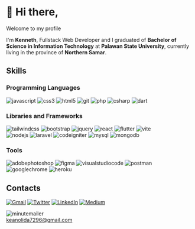 # 👋 Hi there,
Welcome to my profile

I'm <b>Kenneth</b>, Fullstack Web Developer and I graduated of <b>Bachelor of Science in Information Technology</b> at <b>Palawan State University</b>, currently living in the province of <b>Northern Samar</b>.
<!--
**kean7296/kean7296** is a ✨ _special_ ✨ repository because its `README.md` (this file) appears on your GitHub profile.

Here are some ideas to get you started:

- 🔭 I’m currently working on ...
- 🌱 I’m currently learning ...
- 👯 I’m looking to collaborate on ...
- 🤔 I’m looking for help with ...
- 💬 Ask me about ...
- 📫 How to reach me: ...
- 😄 Pronouns: ...
- ⚡ Fun fact: ...
-->

## Skills
### Programming Languages
![javascript](https://img.shields.io/badge/JavaScript-F7DF1E?flat-square&logo=javascript&logoColor=000) 
![css3](https://img.shields.io/badge/CSS3-1572B6?flat-square&logo=css3&logoColor=fff) 
![html5](https://img.shields.io/badge/HTML5-E34F26?flat-square&logo=html5&logoColor=fff) 
![git](https://img.shields.io/badge/Git-F05032?flat-square&logo=git&logoColor=fff) 
![php](https://img.shields.io/badge/PHP-777BB4?flat-square&logo=php&logoColor=fff) 
![csharp](https://img.shields.io/badge/C%20Sharp-239120?flat-square&logo=csharp&logoColor=fff) 
![dart](https://img.shields.io/badge/Dart-0175C2?flat-square&logo=dart&logoColor=fff)  

### Libraries and Frameworks
![tailwindcss](https://img.shields.io/badge/Tailwind%20CSS-06B6D4?flat-square&logo=tailwindcss&logoColor=fff) 
![bootstrap](https://img.shields.io/badge/Bootstrap-7952B3?flat-square&logo=bootstrap&logoColor=fff) 
![jquery](https://img.shields.io/badge/JQuery-0769AD?flat-square&logo=jquery&logoColor=fff) 
![react](https://img.shields.io/badge/React%20Js-61DAFB?flat-square&logo=react&logoColor=000) 
![flutter](https://img.shields.io/badge/Flutter-02569B?flat-square&logo=flutter&logoColor=fff) 
![vite](https://img.shields.io/badge/.Vite-646CFF?flat-square&logo=vite&logoColor=fff) <br/>
![nodejs](https://img.shields.io/badge/Node.js-339933?style=flat-square&logo=node.js&logoColor=fff)
![laravel](https://img.shields.io/badge/Laravel-FF2D20?flat-square&logo=laravel&logoColor=fff) 
![codeigniter](https://img.shields.io/badge/CodeIgniter-EF4223?flat-square&logo=codeigniter&logoColor=fff) 
![mysql](https://img.shields.io/badge/MySQL-4479A1?flat-square&logo=mysql&logoColor=fff) 
![mongodb](https://img.shields.io/badge/MongoDB-47A248?flat-square&logo=mongodb&logoColor=fff) 

### Tools
![adobephotoshop](https://img.shields.io/badge/Adobe%20Photoshop-31A8FF?flat-square&logo=adobephotoshop&logoColor=fff) 
![figma](https://img.shields.io/badge/Figma-F24E1E?flat-square&logo=figma&logoColor=fff) 
![visualstudiocode](https://img.shields.io/badge/Visual%20Studio%20Code-007ACC?flat-square&logo=visualstudiocode&logoColor=fff) 
![postman](https://img.shields.io/badge/Postman-FF6C37?flat-square&logo=postman&logoColor=fff) 
![googlechrome](https://img.shields.io/badge/Google%20Chrome-4285F4?flat-square&logo=googlechrome&logoColor=fff) 
![heroku](https://img.shields.io/badge/Heroku-430098?flat-square&logo=heroku&logoColor=fff) 


## Contacts

<p>
<a href="mailto:keanolida7296@gmail.com" target="_blank"><img alt="Gmail" src="https://img.shields.io/badge/Email-EA4335?&style=for-the-badge&logo=gmail&logoColor=white" /></a> 
<a href="https://twitter.com/whyme_27" target="_blank"><img alt="Twitter" src="https://img.shields.io/badge/twitter-%231DA1F2.svg?&style=for-the-badge&logo=twitter&logoColor=white" /></a> 
<a href="https://www.linkedin.com/in/thomas-guibert" target="_blank"><img alt="LinkedIn" src="https://img.shields.io/badge/linkedin-%230077B5.svg?&style=for-the-badge&logo=linkedin&logoColor=white" /></a> 
<a href="https://medium.com/@th.guibert" target="_blank"><img alt="Medium" src="https://img.shields.io/badge/medium-%2312100E.svg?&style=for-the-badge&logo=medium&logoColor=white" /></a>
</p>

![minutemailer](https://img.shields.io/badge/Email-005FF9?flat-square&logo=minutemailer&logoColor=fff&link=http://left&link=mailto:keanolida7296@gmail.com) <br/>
<a href='mailto:keanolida7296@gmail.com'>keanolida7296@gmail.com</a>
